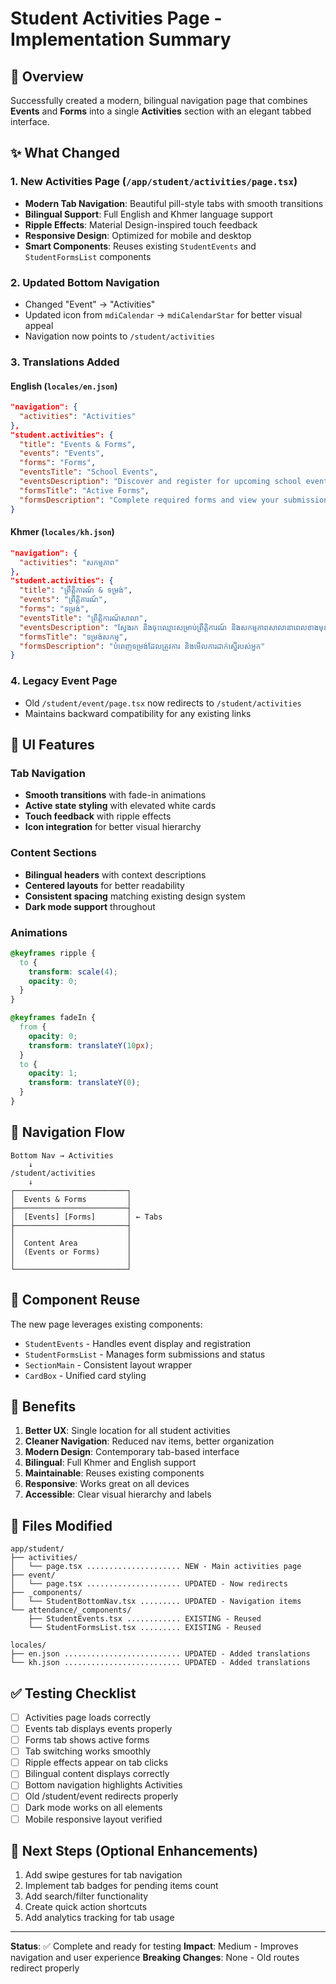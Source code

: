 # Student Activities Page - Implementation Summary

## 🎯 Overview
Successfully created a modern, bilingual navigation page that combines **Events** and **Forms** into a single **Activities** section with an elegant tabbed interface.

## ✨ What Changed

### 1. **New Activities Page** (`/app/student/activities/page.tsx`)
- **Modern Tab Navigation**: Beautiful pill-style tabs with smooth transitions
- **Bilingual Support**: Full English and Khmer language support
- **Ripple Effects**: Material Design-inspired touch feedback
- **Responsive Design**: Optimized for mobile and desktop
- **Smart Components**: Reuses existing `StudentEvents` and `StudentFormsList` components

### 2. **Updated Bottom Navigation**
- Changed "Event" → "Activities" 
- Updated icon from `mdiCalendar` → `mdiCalendarStar` for better visual appeal
- Navigation now points to `/student/activities`

### 3. **Translations Added**

#### English (`locales/en.json`)
```json
"navigation": {
  "activities": "Activities"
},
"student.activities": {
  "title": "Events & Forms",
  "events": "Events",
  "forms": "Forms",
  "eventsTitle": "School Events",
  "eventsDescription": "Discover and register for upcoming school events and activities",
  "formsTitle": "Active Forms",
  "formsDescription": "Complete required forms and view your submissions"
}
```

#### Khmer (`locales/kh.json`)
```json
"navigation": {
  "activities": "សកម្មភាព"
},
"student.activities": {
  "title": "ព្រឹត្តិការណ៍ & ទម្រង់",
  "events": "ព្រឹត្តិការណ៍",
  "forms": "ទម្រង់",
  "eventsTitle": "ព្រឹត្តិការណ៍សាលា",
  "eventsDescription": "ស្វែងរក និងចុះឈ្មោះសម្រាប់ព្រឹត្តិការណ៍ និងសកម្មភាពសាលានាពេលខាងមុខ",
  "formsTitle": "ទម្រង់សកម្ម",
  "formsDescription": "បំពេញទម្រង់ដែលត្រូវការ និងមើលការដាក់ស្នើរបស់អ្នក"
}
```

### 4. **Legacy Event Page**
- Old `/student/event/page.tsx` now redirects to `/student/activities`
- Maintains backward compatibility for any existing links

## 🎨 UI Features

### Tab Navigation
- **Smooth transitions** with fade-in animations
- **Active state styling** with elevated white cards
- **Touch feedback** with ripple effects
- **Icon integration** for better visual hierarchy

### Content Sections
- **Bilingual headers** with context descriptions
- **Centered layouts** for better readability
- **Consistent spacing** matching existing design system
- **Dark mode support** throughout

### Animations
```css
@keyframes ripple {
  to {
    transform: scale(4);
    opacity: 0;
  }
}

@keyframes fadeIn {
  from {
    opacity: 0;
    transform: translateY(10px);
  }
  to {
    opacity: 1;
    transform: translateY(0);
  }
}
```

## 📱 Navigation Flow

```
Bottom Nav → Activities
    ↓
/student/activities
    ↓
┌─────────────────────────┐
│  Events & Forms         │
├─────────────────────────┤
│  [Events] [Forms]       │ ← Tabs
├─────────────────────────┤
│                         │
│  Content Area           │
│  (Events or Forms)      │
│                         │
└─────────────────────────┘
```

## 🔄 Component Reuse

The new page leverages existing components:
- `StudentEvents` - Handles event display and registration
- `StudentFormsList` - Manages form submissions and status
- `SectionMain` - Consistent layout wrapper
- `CardBox` - Unified card styling

## 🚀 Benefits

1. **Better UX**: Single location for all student activities
2. **Cleaner Navigation**: Reduced nav items, better organization
3. **Modern Design**: Contemporary tab-based interface
4. **Bilingual**: Full Khmer and English support
5. **Maintainable**: Reuses existing components
6. **Responsive**: Works great on all devices
7. **Accessible**: Clear visual hierarchy and labels

## 📁 Files Modified

```
app/student/
├── activities/
│   └── page.tsx ..................... NEW - Main activities page
├── event/
│   └── page.tsx ..................... UPDATED - Now redirects
├── _components/
│   └── StudentBottomNav.tsx ......... UPDATED - Navigation items
└── attendance/_components/
    ├── StudentEvents.tsx ............ EXISTING - Reused
    └── StudentFormsList.tsx ......... EXISTING - Reused

locales/
├── en.json .......................... UPDATED - Added translations
└── kh.json .......................... UPDATED - Added translations
```

## ✅ Testing Checklist

- [ ] Activities page loads correctly
- [ ] Events tab displays events properly
- [ ] Forms tab shows active forms
- [ ] Tab switching works smoothly
- [ ] Ripple effects appear on tab clicks
- [ ] Bilingual content displays correctly
- [ ] Bottom navigation highlights Activities
- [ ] Old /student/event redirects properly
- [ ] Dark mode works on all elements
- [ ] Mobile responsive layout verified

## 🎯 Next Steps (Optional Enhancements)

1. Add swipe gestures for tab navigation
2. Implement tab badges for pending items count
3. Add search/filter functionality
4. Create quick action shortcuts
5. Add analytics tracking for tab usage

---

**Status**: ✅ Complete and ready for testing
**Impact**: Medium - Improves navigation and user experience
**Breaking Changes**: None - Old routes redirect properly
